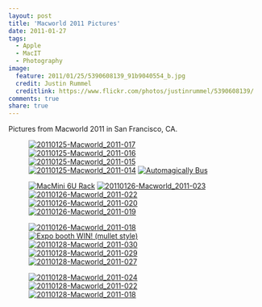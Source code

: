 ```yaml
---
layout: post
title: 'Macworld 2011 Pictures'
date: 2011-01-27
tags:
  - Apple
  - MacIT
  - Photography
image:
  feature: 2011/01/25/5390608139_91b9040554_b.jpg
  credit: Justin Rummel
  creditlink: https://www.flickr.com/photos/justinrummel/5390608139/
comments: true
share: true
---
```

Pictures from Macworld 2011 in San Francisco, CA. 

<figure class="fifth">
<a href="https://www.flickr.com/photos/justinrummel/5390607461/"><img src="http://farm6.static.flickr.com/5011/5390607461_9e4627e92a_q.jpg" title="20110125-Macworld_2011-017" /></a>
<a href="https://www.flickr.com/photos/justinrummel/5390608139/"><img src="http://farm6.static.flickr.com/5015/5390608139_91b9040554_q.jpg" title="20110125-Macworld_2011-016" /></a>
<a href="https://www.flickr.com/photos/justinrummel/5391216010/"><img src="http://farm6.static.flickr.com/5136/5391216010_2a27ea731b_q.jpg" title="20110125-Macworld_2011-015" /></a>
<a href="https://www.flickr.com/photos/justinrummel/5391216510/"><img src="http://farm6.static.flickr.com/5054/5391216510_c5fed8fdbf_q.jpg" title="20110125-Macworld_2011-014" /></a>
<a href="https://www.flickr.com/photos/justinrummel/5394248805/"><img src="http://farm6.static.flickr.com/5220/5394248805_f4ab9a28a7_q.jpg" title="Automagically Bus" /></a>
</figure>
<figure class="fifth">
<a href="https://www.flickr.com/photos/justinrummel/5394250831/"><img src="http://farm6.static.flickr.com/5180/5394250831_6432094020_q.jpg" title="MacMini 6U Rack" /></a>
<a href="https://www.flickr.com/photos/justinrummel/5396102698/"><img src="http://farm6.static.flickr.com/5251/5396102698_31e2fcf2ab_q.jpg" title="20110126-Macworld_2011-023" /></a>
<a href="https://www.flickr.com/photos/justinrummel/5395505937/"><img src="http://farm6.static.flickr.com/5175/5395505937_085bddb14d_q.jpg" title="20110126-Macworld_2011-022" /></a>
<a href="https://www.flickr.com/photos/justinrummel/5395506437/"><img src="http://farm6.static.flickr.com/5097/5395506437_2443a9128a_q.jpg" title="20110126-Macworld_2011-020" /></a>
<a href="https://www.flickr.com/photos/justinrummel/5396104494/"><img src="http://farm6.static.flickr.com/5095/5396104494_1ee1e86e9d_q.jpg" title="20110126-Macworld_2011-019" /></a>
</figure>
<figure class="fifth">
<a href="https://www.flickr.com/photos/justinrummel/5395507443/"><img src="http://farm6.static.flickr.com/5058/5395507443_8449eba0ed_q.jpg" title="20110126-Macworld_2011-018" /></a>
<a href="https://www.flickr.com/photos/justinrummel/5397143542/"><img src="http://farm6.static.flickr.com/5016/5397143542_491f49929c_q.jpg" title="Expo booth WIN!  (mullet style)" /></a>
<a href="https://www.flickr.com/photos/justinrummel/5405874197/"><img src="http://farm6.static.flickr.com/5096/5405874197_c507bec93a_q.jpg" title="20110128-Macworld_2011-030" /></a>
<a href="https://www.flickr.com/photos/justinrummel/5406481252/"><img src="http://farm6.static.flickr.com/5295/5406481252_bec33ee39c_q.jpg" title="20110128-Macworld_2011-029" /></a>
<a href="https://www.flickr.com/photos/justinrummel/5405874925/"><img src="http://farm6.static.flickr.com/5291/5405874925_af768d3df1_q.jpg" title="20110128-Macworld_2011-027" /></a>
</figure>
<figure class="fifth">
<a href="https://www.flickr.com/photos/justinrummel/5406481928/"><img src="http://farm6.static.flickr.com/5216/5406481928_7b78a134c7_q.jpg" title="20110128-Macworld_2011-024" /></a>
<a href="https://www.flickr.com/photos/justinrummel/5405875659/"><img src="http://farm6.static.flickr.com/5053/5405875659_9f2d623389_q.jpg" title="20110128-Macworld_2011-022" /></a>
<a href="https://www.flickr.com/photos/justinrummel/5406482652/"><img src="http://farm6.static.flickr.com/5058/5406482652_83b4faed5d_q.jpg" title="20110128-Macworld_2011-018" /></a>
</figure>
